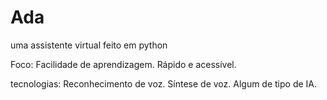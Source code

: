 # Ada
uma assistente virtual feito em python

Foco: 
    Facilidade de aprendizagem.
    Rápido e acessível.

tecnologias:
    Reconhecimento de voz.
    Síntese de voz. 
    Algum de tipo de IA.
